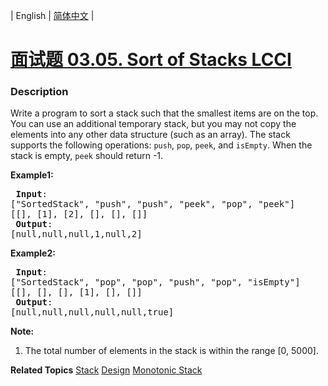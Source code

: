 | English | [简体中文](README.md) |

# [面试题 03.05. Sort of Stacks LCCI](https://leetcode.cn/problems/sort-of-stacks-lcci)
 ### Description
<p>Write a program to sort a stack such that the smallest items are on the top. You can use an additional temporary stack, but you may not copy the elements into any other data structure (such as an array). The stack supports the following operations: <code>push</code>, <code>pop</code>, <code>peek</code>, and <code>isEmpty</code>. When the stack is empty, <code>peek</code> should return -1.</p>

<p><strong>Example1:</strong></p>

<pre>
<strong> Input</strong>: 
[&quot;SortedStack&quot;, &quot;push&quot;, &quot;push&quot;, &quot;peek&quot;, &quot;pop&quot;, &quot;peek&quot;]
[[], [1], [2], [], [], []]
<strong> Output</strong>: 
[null,null,null,1,null,2]
</pre>

<p><strong>Example2:</strong></p>

<pre>
<strong> Input</strong>:  
[&quot;SortedStack&quot;, &quot;pop&quot;, &quot;pop&quot;, &quot;push&quot;, &quot;pop&quot;, &quot;isEmpty&quot;]
[[], [], [], [1], [], []]
<strong> Output</strong>: 
[null,null,null,null,null,true]
</pre>

<p><strong>Note:</strong></p>

<ol>
	<li>The total number of elements in the stack is within the range [0, 5000].</li>
</ol>

**Related Topics**  [Stack](https://leetcode.cn/tag/stack) [Design](https://leetcode.cn/tag/design) [Monotonic Stack](https://leetcode.cn/tag/monotonic-stack) 
